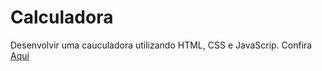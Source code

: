 # Calculadora
 Desenvolvir uma cauculadora utilizando HTML, CSS e JavaScrip. Confira [Aqui]( https://jonatasabreu.github.io/Cauculadora/) 
